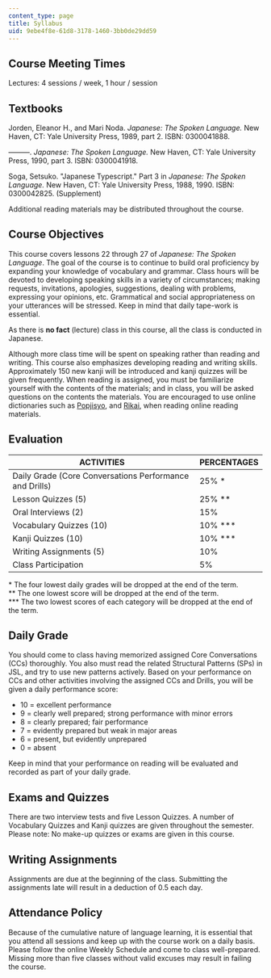 ```yaml
---
content_type: page
title: Syllabus
uid: 9ebe4f8e-61d8-3178-1460-3bb0de29dd59
---
```


Course Meeting Times
--------------------

Lectures: 4 sessions / week, 1 hour / session

Textbooks
---------

Jorden, Eleanor H., and Mari Noda. _Japanese: The Spoken Language._ New Haven, CT: Yale University Press, 1989, part 2. ISBN: 0300041888.

———. _Japanese: The Spoken Language._ New Haven, CT: Yale University Press, 1990, part 3. ISBN: 0300041918.

Soga, Setsuko. "Japanese Typescript." Part 3 in _Japanese: The Spoken Language._ New Haven, CT: Yale University Press, 1988, 1990. ISBN: 0300042825. (Supplement)

Additional reading materials may be distributed throughout the course.

Course Objectives
-----------------

This course covers lessons 22 through 27 of _Japanese: The Spoken Language_. The goal of the course is to continue to build oral proficiency by expanding your knowledge of vocabulary and grammar. Class hours will be devoted to developing speaking skills in a variety of circumstances; making requests, invitations, apologies, suggestions, dealing with problems, expressing your opinions, etc. Grammatical and social appropriateness on your utterances will be stressed. Keep in mind that daily tape-work is essential.

As there is **no fact** (lecture) class in this course, all the class is conducted in Japanese.

Although more class time will be spent on speaking rather than reading and writing. This course also emphasizes developing reading and writing skills. Approximately 150 new kanji will be introduced and kanji quizzes will be given frequently. When reading is assigned, you must be familiarize yourself with the contents of the materials; and in class, you will be asked questions on the contents the materials. You are encouraged to use online dictionaries such as [Popjisyo](http://www.popjisyo.com/WebHint/Portal_e.aspx), and [Rikai](http://www.rikai.com/perl/HomePage.pl?Language=Ja), when reading online reading materials.

Evaluation
----------

| ACTIVITIES | PERCENTAGES |
| --- | --- |
| Daily Grade (Core Conversations Performance and Drills) | 25% \* |
| Lesson Quizzes (5) | 25% \*\* |
| Oral Interviews (2) | 15% |
| Vocabulary Quizzes (10) | 10% \*\*\* |
| Kanji Quizzes (10) | 10% \*\*\* |
| Writing Assignments (5) | 10% |
| Class Participation | 5% 

\* The four lowest daily grades will be dropped at the end of the term.  
\*\* The one lowest score will be dropped at the end of the term.  
\*\*\* The two lowest scores of each category will be dropped at the end of the term.

Daily Grade
-----------

You should come to class having memorized assigned Core Conversations (CCs) thoroughly. You also must read the related Structural Patterns (SPs) in JSL, and try to use new patterns actively. Based on your performance on CCs and other activities involving the assigned CCs and Drills, you will be given a daily performance score:

*   10 = excellent performance
*   9 = clearly well prepared; strong performance with minor errors
*   8 = clearly prepared; fair performance
*   7 = evidently prepared but weak in major areas
*   6 = present, but evidently unprepared
*   0 = absent

Keep in mind that your performance on reading will be evaluated and recorded as part of your daily grade.

Exams and Quizzes
-----------------

There are two interview tests and five Lesson Quizzes. A number of Vocabulary Quizzes and Kanji quizzes are given throughout the semester. Please note: No make-up quizzes or exams are given in this course.

Writing Assignments
-------------------

Assignments are due at the beginning of the class. Submitting the assignments late will result in a deduction of 0.5 each day.

Attendance Policy
-----------------

Because of the cumulative nature of language learning, it is essential that you attend all sessions and keep up with the course work on a daily basis. Please follow the online Weekly Schedule and come to class well-prepared. Missing more than five classes without valid excuses may result in failing the course.